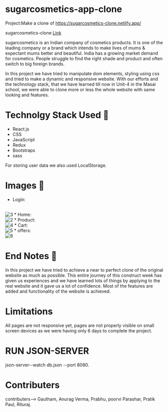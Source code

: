 
# sugarcosmetics-app-clone

Project:Make a clone of https://sugarcosmetics-clone.netlify.app/

<!-- Blog link:https://sugarcosmetics-clone.netlify.app/ -->

 sugarcosmetics-clone <a href="https://sugarcosmetics-clone.netlify.app/" target="_blank">Link<a/> 

sugarcosmetics is an Indian company of cosmetics products. It is one of the leading company or a brand which intends to make lives of mums & expectant mums better and beautiful. India has a growing market demand for cosmetics. People struggle to find the right shade and product and often switch to big foreign brands.

In this project we have tried to manipulate dom elements, styling using css and tried to make a dynamic and responsive website. With our efforts and the technology stack, that we have learned till now in Unit-4 in the Masai school, we were able to clone more or less the whole website with same looking and features.

# Technolgy Stack Used 🌟
* React.js
* CSS
* JavaScript
* Redux
* Bootstraps
* sass

For storing user data we also used LocalStorage.

# Images 🌟
* Login:
<br/>
<img src="https://i.ibb.co/nwRZCTz/3.png" alt="3"/>
* Home:
<br/>
<img src="https://i.ibb.co/N3LwjG8/2.png" alt="2" />
* Product:
<br/>
<img src="https://i.ibb.co/Cz07qQy/4.png" alt="4" />
* Cart:
<br/>
<img src="https://i.ibb.co/P6s2g5W/5.png" alt="5" />
* offers:
<br/>
<img src="https://i.ibb.co/vcrY3C2/6.png" alt="6" />

# End Notes  📑
In this project we have tried to achieve a near to perfect clone of the original website as much as possible. This entire journey of this construct week has given us experiences and we have learned lots of things by applying to the real website and it gave us a lot of confidence. Most of the features are added and functionality of the website is achieved.

# Limitations 

All pages are not responsive yet, pages are not properly visible on small screen devices as we were having only 6 days to complete the project.


# RUN JSON-SERVER
json-server--watch db.json --port 8080.

# Contributers
contributers--> Gautham, Anurag Verma,  Prabhu, poorvi Parashar, Pratik Paul, Rituraj.
